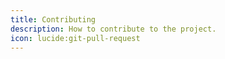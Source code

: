 ```yaml
---
title: Contributing
description: How to contribute to the project.
icon: lucide:git-pull-request
---
```


